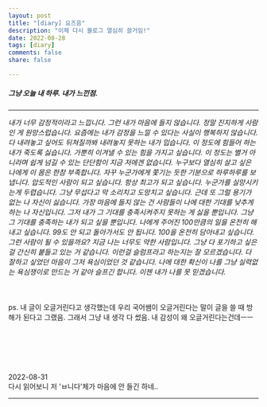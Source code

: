 ```yaml
---
layout: post
title: "[diary] 요즈음"
description: "이제 다시 블로그 열심히 쓸거임!"
date: 2022-08-28
tags: [diary]
comments: false
share: false

---
```


<h5> 그냥 오늘 내 하루. 내가 느낀점. </h5>

--- 

*내가 너무 감정적이라고 느낍니다. 
그런 내가 마음에 들지 않습니다. 
정말 진지하게 사람인 게 원망스럽습니다. 
요즘에는 내가 감정을 느낄 수 있다는 사실이 행복하지 않습니다. 
다 내려놓고 싶어도 뒤쳐질까봐 내려놓지 못하는 내가 밉습니다. 
이 정도에 힘들어 하는 내가 죽도록 싫습니다. 
가뿐히 이겨낼 수 있는 힘을 가지고 싶습니다. 
이 정도는 별거 아니라며 쉽게 넘길 수 있는 단단함이 지금 저에겐 없습니다. 
누구보다 열심히 살고 싶은 나에게 이 몸은 한참 부족합니다. 
자꾸 누군가에게 쫓기는 듯한 기분으로 하루하루를 보냅니다. 
압도적인 사람이 되고 싶습니다. 
항상 최고가 되고 싶습니다. 
누군가를 실망시키는게 두렵습니다. 
그냥 무섭다고 막 소리치고 도망치고 싶습니다. 
근데 또 그럴 용기가 없는 나 자신이 싫습니다. 
가장 마음에 들지 않는 건 사람들이 나에 대한 기대를 낮추게 하는 나 자신입니다. 
그저 내가 그 기대를 충족시켜주지 못하는 게 싫을 뿐입니다. 
그냥 그 기대를 충족하는 내가 되고 싶을 뿐입니다. 
나에게 주어진 100만큼의 일을 온전히 해내고 싶습니다. 
99도 안 되고 돌아가서도 안 됩니다. 
100을 온전히 담아내고 싶습니다. 
그런 사람이 될 수 있을까요? 
지금 나는 너무도 약한 사람입니다. 
그냥 다 포기하고 싶은 걸 간신히 붙들고 있는 거 같습니다. 
이런걸 슬럼프라고 하는지는 잘 모르겠습니다. 
다 잘하고 싶었던 마음이 그저 욕심이었던 것 같습니다. 
나에 대한 확신이 나를 그냥 실력없는 욕심쟁이로 만드는 거 같아 슬프긴 합니다. 
이젠 내가 나를 못 믿겠습니다.*
<br><br><br><br>
ps. 내 글이 오글거린다고 생각했는데 우리 국어쌤이 오글거린다는 말이 글을 쓸 때 방해가 된다고 그랬음. 그래서 그냥 내 생각 다 썼음. 내 감성이 왜 오글거린다는건데ㅡㅡ
<br><br><br><br><br><br><br>
2022-08-31<br>
다시 읽어보니 저 'ㅂ니다'체가 마음에 안 들긴 하네..

--- 
